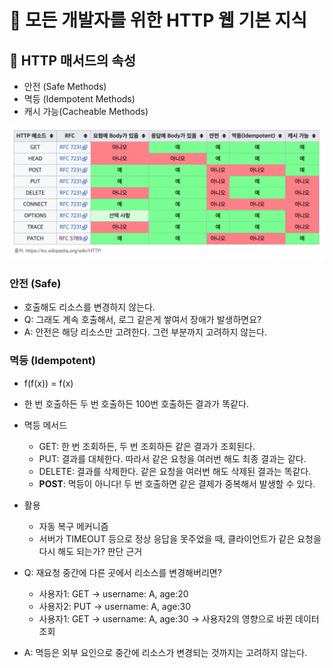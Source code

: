 # :book: 모든 개발자를 위한 HTTP 웹 기본 지식

## :pushpin: HTTP 매서드의 속성

- 안전 (Safe Methods)
- 멱등 (Idempotent Methods)
- 캐시 가능(Cacheable Methods)

![](./images/http메서드속성.png)


### 안전 (Safe)
- 호출해도 리소스를 변경하지 않는다.
- Q: 그래도 계속 호출해서, 로그 같은게 쌓여서 장애가 발생하면요?
- A: 안전은 해당 리소스만 고려한다. 그런 부분까지 고려하지 않는다.

### 멱등 (Idempotent)

- f(f(x)) = f(x)
- 한 번 호출하든 두 번 호출하든 100번 호출하든 결과가 똑같다.
- 멱등 메서드
  - GET: 한 번 조회하든, 두 번 조회하든 같은 결과가 조회된다.
  - PUT: 결과를 대체한다. 따라서 같은 요청을 여러번 해도 최종 결과는 같다.
  - DELETE: 결과를 삭제한다. 같은 요청을 여러번 해도 삭제된 결과는 똑같다.
  - **POST**: 멱등이 아니다! 두 번 호출하면 같은 결제가 중복해서 발생할 수 있다.
- 활용
  - 자동 복구 메커니즘
  - 서버가 TIMEOUT 등으로 정상 응답을 못주었을 때, 클라이언트가 같은 요청을 다시 해도 되는가? 판단 근거

- Q: 재요청 중간에 다른 곳에서 리소스를 변경해버리면?
  - 사용자1: GET -> username: A, age:20
  - 사용자2: PUT -> username: A, age:30
  - 사용자1: GET -> username: A, age:30 -> 사용자2의 영향으로 바뀐 데이터 조회
- A: 멱등은 외부 요인으로 중간에 리소스가 변경되는 것까지는 고려하지 않는다.